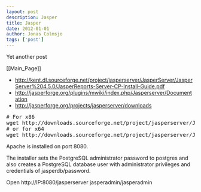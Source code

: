 ```yaml
---
layout: post
description: Jasper
title: Jasper
date: 2012-01-01
author: Jonas Colmsjo
tags: ['post']
---
```


Yet another post





[[Main_Page]]

* http://kent.dl.sourceforge.net/project/jasperserver/JasperServer/JasperServer%204.5.0/JasperReports-Server-CP-Install-Guide.pdf
* http://jasperforge.org/plugins/mwiki/index.php/Jasperserver/Documentation
* http://jasperforge.org/projects/jasperserver/downloads

<pre>
# For x86
wget http://downloads.sourceforge.net/project/jasperserver/JasperServer/JasperServer%204.5.0/jasperreports-server-cp-4.5.0-linux-x86-installer.run?r=http%3A%2F%2Fsourceforge.net%2Fprojects%2Fjasperserver%2Ffiles%2FJasperServer%2FJasperServer%25204.5.0%2F&ts=1327350507&use_mirror=switch
# or for x64
wget http://downloads.sourceforge.net/project/jasperserver/JasperServer/JasperServer%204.5.0/jasperreports-server-cp-4.5.0-linux-x64-installer.run?r=http%3A%2F%2Fsourceforge.net%2Fprojects%2Fjasperserver%2Ffiles%2FJasperServer%2FJasperServer%25204.5.0%2F&ts=1327350555&use_mirror=kent
</pre>


Apache is installed on port 8080.

The installer sets the PostgreSQL 
administrator password to postgres and also creates a PostgreSQL database user with administrator privileges and credentials 
of jasperdb/password.

Open http://IP:8080/jasperserver
jasperadmin/jasperadmin
